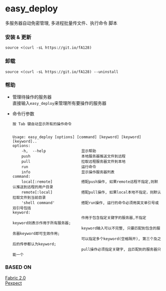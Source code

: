 # easy_deploy
多服务器自动免密管理, 多进程批量传文件、执行命令 脚本  

### 安装 & 更新  
`source <(curl -sL https://git.io/fA128)`

### 卸载  
`source <(curl -sL https://git.io/fA128) --uninstall`

### 帮助
- 管理待操作的服务器  
直接输入`easy_deploy`来管理所有要操作的服务器

- 命令行参数  
    ```
    按 Tab 键自动显示所有的操作命令


    Usage: easy_deploy [options] [command] [keyword] [keyword] [keyword]..
    options:
        -h,  --help                显示帮助
        push                       本地服务器推送文件到远程
        pull                       拉取远程服务器文件到本地
        run                        运行命令
        info                       显示操作服务器列表
    command:
        local[:remote]             搭配push操作, 如果remote远程不指定,则默认推送到远程的用户目录
        remote[:local]             搭配pull操作, 如果local本地不指定，则默认拉取文件到当前目录
        'shell command'            搭配run操作, 运行的命令必须用英文单引号或双引号包括
    keyword:                       
                                   作用于包含指定关键字的服务器,不指定keyword则表示作用于所有服务器;
                                   keyword输入可以不完整, 只要匹配到包含的服务器keyword即可生效作用;
                                   可以指定多个keyword(空格隔开), 第三个及之后的传参都认为keyword;
                                   pull操作必须指定关键字, 且匹配到的服务器只能一个
    ```

### BASED ON
[Fabric 2.0](https://github.com/fabric/fabric/)  
[Pexpect](https://github.com/pexpect/pexpect)